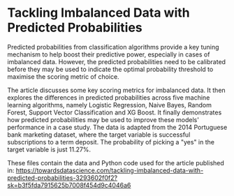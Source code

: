 # Tackling Imbalanced Data with Predicted Probabilities
Predicted probabilities from classification algorithms provide a key tuning mechanism to help boost their predictive power, especially in cases of imbalanced data. However, the predicted probabilities need to be calibrated before they may be used to indicate the optimal probability threshold to maximise the scoring metric of choice.

The article discusses some key scoring metrics for imbalanced data. It then explores the differences in predicted probabilities across five machine learning algorithms, namely Logistic Regression, Naive Bayes, Random Forest, Support Vector Classification and XG Boost. It finally demonstrates how predicted probabilities may be used to improve these models' performance in a case study. The data is adapted from the 2014 Portuguese bank marketing dataset, where the target variable is successful subscriptions to a term deposit. The probability of picking a "yes" in the target variable is just 11.27%.

These files contain the data and Python code used for the article published in: https://towardsdatascience.com/tackling-imbalanced-data-with-predicted-probabilities-3293602f0f2?sk=b3f5fda7915625b7008f454d9c4046a6
